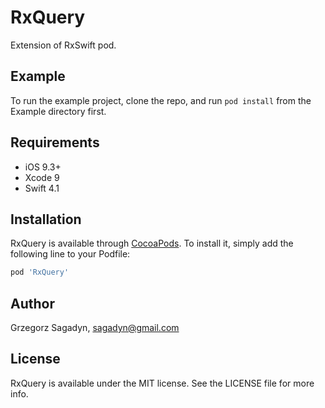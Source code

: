 # RxQuery

Extension of RxSwift pod.

## Example

To run the example project, clone the repo, and run `pod install` from the Example directory first.

## Requirements

- iOS 9.3+
- Xcode 9
- Swift 4.1

## Installation

RxQuery is available through [CocoaPods](http://cocoapods.org). To install
it, simply add the following line to your Podfile:

```ruby
pod 'RxQuery'
```

## Author

Grzegorz Sagadyn, sagadyn@gmail.com

## License

RxQuery is available under the MIT license. See the LICENSE file for more info.
